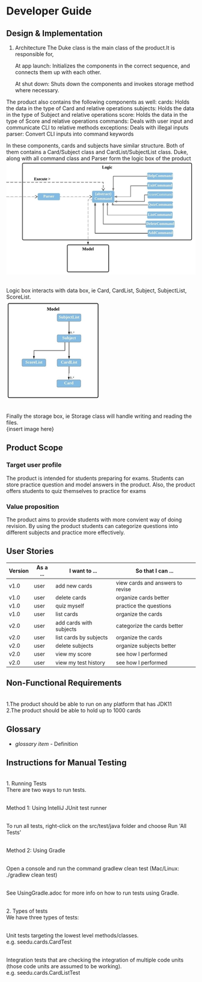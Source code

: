 # Developer Guide

## Design & Implementation
1. Architecture
The Duke class is the main class of the product.It is responsible for,

	At app launch: Initializes the components in the correct sequence, and connects them up with each other.

	At shut down: Shuts down the components and invokes storage method where necessary.	

The product also contains the following components as well:
cards: Holds the data in the type of Card and relative operations
subjects: Holds the data in the type of Subject and relative operations
score: Holds the data in the type of Score and relative operations
commands: Deals with user input and communicate CLI to relative methods
exceptions: Deals with illegal inputs
parser: Convert CLI inputs into command keywords

In these components, cards and subjects have similar structure. Both of them contains a Card/Subject class and CardList/SubjectList class.
Duke, along with all command class and Parser form the logic box of the product
<br />![](images/logicuml.jpg)

<br />Logic box interacts with data box, ie Card, CardList, Subject, SubjectList, ScoreList.
<br />![](images/modeluml.jpg)

<br />Finally the storage box, ie Storage class will handle writing and reading the files.
<br />{insert image here}



## Product Scope
### Target user profile
The product is intended for students preparing for exams. Students can store practice question and model answers in the product.
Also, the product offers students to quiz themselves to practice for exams

### Value proposition
The product aims to provide students with more convient way of doing revision. By using the product students can categorize questions into different subjects and practice more effectively.

## User Stories

|Version| As a ... | I want to ... | So that I can ...|
|--------|----------|---------------|------------------|
|v1.0|user|add new cards|view cards and answers to revise|
|v1.0|user|delete cards|organize cards better|
|v1.0|user|quiz myself|practice the questions|
|v1.0|user|list cards|organize the cards|
|v2.0|user|add cards with subjects|categorize the cards better|
|v2.0|user|list cards by subjects|organize the cards|
|v2.0|user|delete subjects|organize subjects better|
|v2.0|user|view my score|see how I performed|
|v2.0|user|view my test history|see how I performed|

## Non-Functional Requirements
<br />1.The product should be able to run on any platform that has JDK11
<br />2.The product should be able to hold up to 1000 cards

## Glossary

* *glossary item* - Definition

## Instructions for Manual Testing
<br />1. Running Tests
<br />There are two ways to run tests.

<br />Method 1: Using IntelliJ JUnit test runner

<br />To run all tests, right-click on the src/test/java folder and choose Run 'All Tests'

<br />Method 2: Using Gradle

<br />Open a console and run the command gradlew clean test (Mac/Linux: ./gradlew clean test)

<br />See UsingGradle.adoc for more info on how to run tests using Gradle.

<br />2. Types of tests
<br />We have three types of tests:

<br />Unit tests targeting the lowest level methods/classes.
<br />e.g. seedu.cards.CardTest

<br />Integration tests that are checking the integration of multiple code units (those code units are assumed to be working).
<br />e.g. seedu.cards.CardListTest
